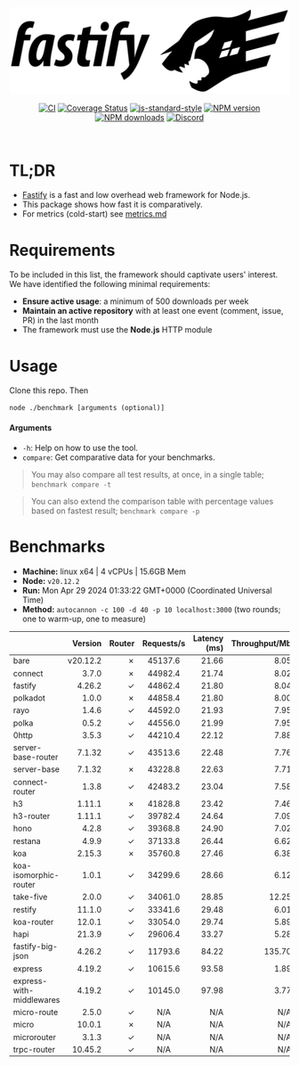 <div align="center">
  <img src="https://github.com/fastify/graphics/raw/HEAD/fastify-landscape-outlined.svg" width="650" height="auto"/>
</div>

<div align="center">

[![CI](https://github.com/fastify/fastify/workflows/ci/badge.svg)](https://github.com/fastify/fastify/actions/workflows/ci.yml)
[![Coverage Status](https://coveralls.io/repos/github/fastify/fastify/badge.svg?branch=master)](https://coveralls.io/github/fastify/fastify?branch=master)
[![js-standard-style](https://img.shields.io/badge/code%20style-standard-brightgreen.svg?style=flat)](http://standardjs.com/)
[![NPM version](https://img.shields.io/npm/v/fastify.svg?style=flat)](https://www.npmjs.com/package/fastify)
[![NPM downloads](https://img.shields.io/npm/dm/fastify.svg?style=flat)](https://www.npmjs.com/package/fastify) [![Discord](https://img.shields.io/discord/725613461949906985)](https://discord.gg/fastify)

</div>
<br />

# TL;DR

* [Fastify](https://github.com/fastify/fastify) is a fast and low overhead web framework for Node.js.
* This package shows how fast it is comparatively.
* For metrics (cold-start) see [metrics.md](./METRICS.md)

# Requirements

To be included in this list, the framework should captivate users' interest. We have identified the following minimal requirements:
- **Ensure active usage**: a minimum of 500 downloads per week
- **Maintain an active repository** with at least one event (comment, issue, PR) in the last month
- The framework must use the **Node.js** HTTP module

# Usage

Clone this repo. Then 

```
node ./benchmark [arguments (optional)]
```

#### Arguments

* `-h`: Help on how to use the tool.
* `compare`: Get comparative data for your benchmarks.

> You may also compare all test results, at once, in a single table; `benchmark compare -t`

> You can also extend the comparison table with percentage values based on fastest result; `benchmark compare -p`
# Benchmarks

* __Machine:__ linux x64 | 4 vCPUs | 15.6GB Mem
* __Node:__ `v20.12.2`
* __Run:__ Mon Apr 29 2024 01:33:22 GMT+0000 (Coordinated Universal Time)
* __Method:__ `autocannon -c 100 -d 40 -p 10 localhost:3000` (two rounds; one to warm-up, one to measure)

|                          | Version  | Router | Requests/s | Latency (ms) | Throughput/Mb |
| :--                      | --:      | --:    | :-:        | --:          | --:           |
| bare                     | v20.12.2 | ✗      | 45137.6    | 21.66        | 8.05          |
| connect                  | 3.7.0    | ✗      | 44982.4    | 21.74        | 8.02          |
| fastify                  | 4.26.2   | ✓      | 44862.4    | 21.80        | 8.04          |
| polkadot                 | 1.0.0    | ✗      | 44858.4    | 21.80        | 8.00          |
| rayo                     | 1.4.6    | ✓      | 44592.0    | 21.93        | 7.95          |
| polka                    | 0.5.2    | ✓      | 44556.0    | 21.99        | 7.95          |
| 0http                    | 3.5.3    | ✓      | 44210.4    | 22.12        | 7.88          |
| server-base-router       | 7.1.32   | ✓      | 43513.6    | 22.48        | 7.76          |
| server-base              | 7.1.32   | ✗      | 43228.8    | 22.63        | 7.71          |
| connect-router           | 1.3.8    | ✓      | 42483.2    | 23.04        | 7.58          |
| h3                       | 1.11.1   | ✗      | 41828.8    | 23.42        | 7.46          |
| h3-router                | 1.11.1   | ✓      | 39782.4    | 24.64        | 7.09          |
| hono                     | 4.2.8    | ✓      | 39368.8    | 24.90        | 7.02          |
| restana                  | 4.9.9    | ✓      | 37133.8    | 26.44        | 6.62          |
| koa                      | 2.15.3   | ✗      | 35760.8    | 27.46        | 6.38          |
| koa-isomorphic-router    | 1.0.1    | ✓      | 34299.6    | 28.66        | 6.12          |
| take-five                | 2.0.0    | ✓      | 34061.0    | 28.85        | 12.25         |
| restify                  | 11.1.0   | ✓      | 33341.6    | 29.48        | 6.01          |
| koa-router               | 12.0.1   | ✓      | 33054.0    | 29.74        | 5.89          |
| hapi                     | 21.3.9   | ✓      | 29606.4    | 33.27        | 5.28          |
| fastify-big-json         | 4.26.2   | ✓      | 11793.6    | 84.22        | 135.70        |
| express                  | 4.19.2   | ✓      | 10615.6    | 93.58        | 1.89          |
| express-with-middlewares | 4.19.2   | ✓      | 10145.0    | 97.98        | 3.77          |
| micro-route              | 2.5.0    | ✓      | N/A        | N/A          | N/A           |
| micro                    | 10.0.1   | ✗      | N/A        | N/A          | N/A           |
| microrouter              | 3.1.3    | ✓      | N/A        | N/A          | N/A           |
| trpc-router              | 10.45.2  | ✓      | N/A        | N/A          | N/A           |
